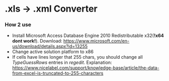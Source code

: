 # .xls -> .xml Converter

### How 2 use
 * Install Microsoft Access Database Engine 2010 Redistributable x32(**!x64 dont work!**). Download: https://www.microsoft.com/en-us/download/details.aspx?id=13255
 * Change active solution platform to x86
 * If cells have lines longer that 255 chars, you should change all *TypeGuessRows* entries in *regedit*. Explanation: https://www.nicelabel.com/support/knowledge-base/article/the-data-from-excel-is-truncated-to-255-characters
